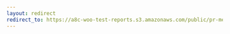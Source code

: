 ```yaml
---
layout: redirect
redirect_to: https://a8c-woo-test-reports.s3.amazonaws.com/public/pr-merge/40758/e2e/index.html
---
```

